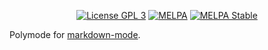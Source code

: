 <p align="center">
  <!-- <a href="https://travis-ci.org/polymode/poly-markdown"><img src="https://travis-ci.org/polymode/poly-markdown.svg?branch=master" alt="Travis Build"/></a> -->
  <a href="http://www.gnu.org/licenses/gpl-3.0.txt"><img src="https://img.shields.io/badge/license-GPL_3-green.svg" alt="License GPL 3" /></a>
  <a href="https://melpa.org/#/poly-markdown"><img alt="MELPA" src="https://melpa.org/packages/poly-markdown-badge.svg"/></a>
  <a href="https://stable.melpa.org/#/poly-markdown"><img alt="MELPA Stable" src="https://stable.melpa.org/packages/poly-markdown-badge.svg"/></a>
</p>


Polymode for [markdown-mode](https://github.com/jrblevin/markdown-mode).
